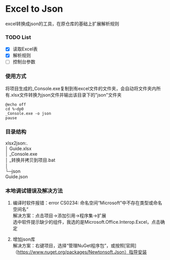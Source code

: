 # Excel to Json
excel转换成json的工具，在原仓库的基础上扩展解析规则  

### TODO List  
- [x] 读取Excel表  
- [x] 解析规则  
- [ ] 控制台参数  

### 使用方式
将项目生成的_Console.exe复制到有excel文件的文件夹，会自动将文件夹内所有.xlsx文件转换为json文件并输出该目录下的"json"文件夹
```
@echo off
cd %~dp0
_Console.exe -o json
pause
```

### 目录结构
xlsx2json:.  
│  Guide.xlsx  
│  _Console.exe  
│  _转换并拷贝到项目.bat  
│   
└─json  
           Guide.json  
        
### 本地调试错误及解决方法
1. 编译时软件报错：error CS0234: 命名空间“Microsoft”中不存在类型或命名空间名“  
解决方案：点击项目->添加引用->程序集->扩展  
选中软件提示缺少的组件，我选的是Microsoft.Office.Interop.Excel，点击确定  

2. 增加json库  
解决方案：右键项目，选择“管理NuGet程序包”，或按照[官网]（https://www.nuget.org/packages/Newtonsoft.Json）指导安装